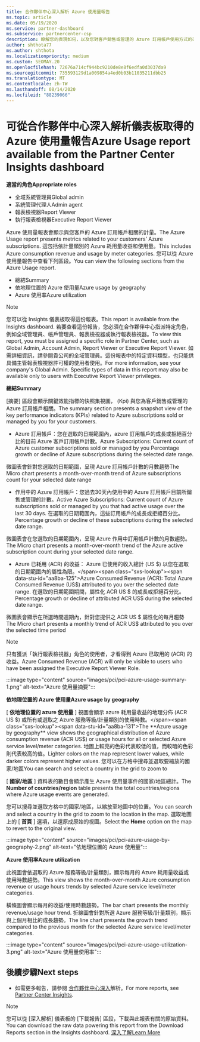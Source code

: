 ```yaml
---
title: 合作夥伴中心深入解析 Azure 使用量報告
ms.topic: article
ms.date: 05/19/2020
ms.service: partner-dashboard
ms.subservice: partnercenter-csp
description: 瞭解您的表現如何，以及您對客戶銷售或管理的 Azure 訂用帳戶使用方式的改善。
author: shthota77
ms.author: shthota
ms.localizationpriority: medium
ms.custom: SEOMAY.20
ms.openlocfilehash: 72676a714cf944bc9210de8e8f6edfa0d3037da9
ms.sourcegitcommit: 735593129d1a009854a4ed0b03b11035211dbb25
ms.translationtype: MT
ms.contentlocale: zh-TW
ms.lasthandoff: 08/14/2020
ms.locfileid: "88239066"
---
```

# <a name="azure-usage-report-available-from-the-partner-center-insights-dashboard"></a><span data-ttu-id="aa8ba-103">可從合作夥伴中心深入解析儀表板取得的 Azure 使用量報告</span><span class="sxs-lookup"><span data-stu-id="aa8ba-103">Azure Usage report available from the Partner Center Insights dashboard</span></span>

<span data-ttu-id="aa8ba-104">**適當的角色**</span><span class="sxs-lookup"><span data-stu-id="aa8ba-104">**Appropriate roles**</span></span>
- <span data-ttu-id="aa8ba-105">全域系統管理員</span><span class="sxs-lookup"><span data-stu-id="aa8ba-105">Global admin</span></span>
- <span data-ttu-id="aa8ba-106">系統管理代理人</span><span class="sxs-lookup"><span data-stu-id="aa8ba-106">Admin agent</span></span>
- <span data-ttu-id="aa8ba-107">報表檢視器</span><span class="sxs-lookup"><span data-stu-id="aa8ba-107">Report Viewer</span></span>
- <span data-ttu-id="aa8ba-108">執行報表檢視器</span><span class="sxs-lookup"><span data-stu-id="aa8ba-108">Executive Report Viewer</span></span>

<span data-ttu-id="aa8ba-109">Azure 使用量報表會顯示與您客戶的 Azure 訂用帳戶相關的計量。</span><span class="sxs-lookup"><span data-stu-id="aa8ba-109">The Azure Usage report presents metrics related to your customers’ Azure subscriptions.</span></span> <span data-ttu-id="aa8ba-110">這包括依計量類別的 Azure 耗用量收益和使用量。</span><span class="sxs-lookup"><span data-stu-id="aa8ba-110">This includes Azure consumption revenue and usage by meter categories.</span></span> <span data-ttu-id="aa8ba-111">您可以從 Azure 使用量報告中查看下列區段。</span><span class="sxs-lookup"><span data-stu-id="aa8ba-111">You can view the following sections from the Azure Usage report.</span></span>

- <span data-ttu-id="aa8ba-112">總結</span><span class="sxs-lookup"><span data-stu-id="aa8ba-112">Summary</span></span>
- <span data-ttu-id="aa8ba-113">依地理位置的 Azure 使用量</span><span class="sxs-lookup"><span data-stu-id="aa8ba-113">Azure usage by geography</span></span>
- <span data-ttu-id="aa8ba-114">Azure 使用率</span><span class="sxs-lookup"><span data-stu-id="aa8ba-114">Azure utilization</span></span>

 > [!NOTE]
 > <span data-ttu-id="aa8ba-115">您可以從 Insights 儀表板取得這份報表。</span><span class="sxs-lookup"><span data-stu-id="aa8ba-115">This report is available from the Insights dashboard.</span></span> <span data-ttu-id="aa8ba-116">若要查看這份報告，您必須在合作夥伴中心指派特定角色，例如全域管理員、帳戶管理員、報表檢視器或執行報表檢視器。</span><span class="sxs-lookup"><span data-stu-id="aa8ba-116">To view this report, you must be assigned a specific role in Partner Center, such as Global Admin, Account Admin, Report Viewer or Executive Report Viewer.</span></span> <span data-ttu-id="aa8ba-117">如需詳細資訊，請參閱貴公司的全域管理員。這份報表中的特定資料類型，也只能供具備主管報表檢視器許可權的使用者使用。</span><span class="sxs-lookup"><span data-stu-id="aa8ba-117">For more information, see your company's Global Admin. Specific types of data in this report may also be available only to users with Executive Report Viewer privileges.</span></span>

<span data-ttu-id="aa8ba-118">**總結**</span><span class="sxs-lookup"><span data-stu-id="aa8ba-118">**Summary**</span></span>

<span data-ttu-id="aa8ba-119">[摘要] 區段會顯示關鍵效能指標的快照集視圖， (Kpi) 與您為客戶銷售或管理的 Azure 訂用帳戶相關。</span><span class="sxs-lookup"><span data-stu-id="aa8ba-119">The summary section presents a snapshot view of the key performance indicators (KPIs) related to Azure subscriptions sold or managed by you for your customers.</span></span>  

- <span data-ttu-id="aa8ba-120">Azure 訂用帳戶：您在選取的日期範圍內，azure 訂用帳戶的成長或拒絕百分比的目前 Azure 客戶訂用帳戶計數。</span><span class="sxs-lookup"><span data-stu-id="aa8ba-120">Azure Subscriptions: Current count of Azure customer subscriptions sold or managed by you Percentage growth or decline of Azure subscriptions during the selected date range.</span></span>

<span data-ttu-id="aa8ba-121">微圖表會針對您選取的日期範圍，呈現 Azure 訂用帳戶計數的月數趨勢</span><span class="sxs-lookup"><span data-stu-id="aa8ba-121">The Micro chart presents a month-over-month trend of Azure subscriptions count for your selected date range</span></span>
- <span data-ttu-id="aa8ba-122">作用中的 Azure 訂用帳戶：您過去30天內使用中的 Azure 訂用帳戶目前所銷售或管理的計數。</span><span class="sxs-lookup"><span data-stu-id="aa8ba-122">Active Azure Subscriptions: Current count of Azure subscriptions sold or managed by you that had active usage over the last 30 days.</span></span>
<span data-ttu-id="aa8ba-123">在選取的日期範圍內，這些訂用帳戶的成長或拒絕百分比。</span><span class="sxs-lookup"><span data-stu-id="aa8ba-123">Percentage growth or decline of these subscriptions during the selected date range.</span></span>

<span data-ttu-id="aa8ba-124">微圖表會在您選取的日期範圍內，呈現 Azure 作用中訂用帳戶計數的月數趨勢。</span><span class="sxs-lookup"><span data-stu-id="aa8ba-124">The Micro chart presents a month-over-month trend of the Azure active subscription count during your selected date range.</span></span>

- <span data-ttu-id="aa8ba-125">Azure 已耗用 (ACR) 的收益： Azure 已使用的收入總計 (US $) 以您在選取的日期範圍內的屬性為限。</span><span class="sxs-lookup"><span data-stu-id="aa8ba-125">Azure Consumed Revenue (ACR): Total Azure Consumed Revenue (US$) attributed to you over the selected date range.</span></span>
<span data-ttu-id="aa8ba-126">在選取的日期範圍期間，屬性化 ACR US $ 的成長或拒絕百分比。</span><span class="sxs-lookup"><span data-stu-id="aa8ba-126">Percentage growth or decline of attributed ACR US$ during the selected date range.</span></span> 

<span data-ttu-id="aa8ba-127">微圖表會顯示在所選時間週期內，針對您提供之 ACR US $ 屬性化的每月趨勢</span><span class="sxs-lookup"><span data-stu-id="aa8ba-127">The Micro chart presents a monthly trend of ACR US$ attributed to you over the selected time period</span></span>


> [!NOTE]
 > <span data-ttu-id="aa8ba-128">只有獲派「執行報表檢視器」角色的使用者，才看得到 Azure 已取用的 (ACR) 的收益。</span><span class="sxs-lookup"><span data-stu-id="aa8ba-128">Azure Consumed Revenue (ACR) will only be visible to users who have been assigned the Executive Report Viewer Role.</span></span>

:::image type="content" source="images/pci/pci-azure-usage-summary-1.png" alt-text="Azure 使用量摘要":::

<span data-ttu-id="aa8ba-130">**依地理位置的 Azure 使用量**</span><span class="sxs-lookup"><span data-stu-id="aa8ba-130">**Azure usage by geography**</span></span>

<span data-ttu-id="aa8ba-131">[ **依地理位置的 azure 使用量** ] 視圖會顯示 azure 耗用量收益的地理分佈 (ACR US $) 或所有或選取之 Azure 服務等級/計量類別的使用時數。</span><span class="sxs-lookup"><span data-stu-id="aa8ba-131">The **Azure usage by geography** view shows the geographical distribution of Azure consumption revenue (ACR US$) or usage hours for all or selected Azure service level/meter categories.</span></span> <span data-ttu-id="aa8ba-132">地圖上較亮的色彩代表較低的值，而較暗的色彩則代表較高的值。</span><span class="sxs-lookup"><span data-stu-id="aa8ba-132">Lighter colors on the map represent lower values, while darker colors represent higher values.</span></span> <span data-ttu-id="aa8ba-133">您可以在方格中搜尋並選取要縮放的國家/地區</span><span class="sxs-lookup"><span data-stu-id="aa8ba-133">You can search and select a country in the grid to zoom to</span></span> 

<span data-ttu-id="aa8ba-134">[ **國家/地區** ] 資料表的數目會顯示產生 Azure 使用量事件的國家/地區總計。</span><span class="sxs-lookup"><span data-stu-id="aa8ba-134">The **Number of countries/region** table presents the total countries/regions where Azure usage events are generated.</span></span>

<span data-ttu-id="aa8ba-135">您可以搜尋並選取方格中的國家/地區，以縮放至地圖中的位置。</span><span class="sxs-lookup"><span data-stu-id="aa8ba-135">You can search and select a country in the grid to zoom to the location in the map.</span></span> <span data-ttu-id="aa8ba-136">選取地圖上的 [ **首頁** ] 選項，以還原成原始的視圖。</span><span class="sxs-lookup"><span data-stu-id="aa8ba-136">Select the **Home** option on the map to revert to the original view.</span></span>

:::image type="content" source="images/pci/pci-azure-usage-by-geography-2.png" alt-text="依地理位置的 Azure 使用量":::

<span data-ttu-id="aa8ba-138">**Azure 使用率**</span><span class="sxs-lookup"><span data-stu-id="aa8ba-138">**Azure utilization**</span></span>

<span data-ttu-id="aa8ba-139">此視圖會依選取的 Azure 服務等級/計量類別，顯示每月的 Azure 耗用量收益或使用時數趨勢。</span><span class="sxs-lookup"><span data-stu-id="aa8ba-139">This view shows the month-over-month Azure consumption revenue or usage hours trends by selected Azure service level/meter categories.</span></span> 

<span data-ttu-id="aa8ba-140">橫條圖會顯示每月的收益/使用時數趨勢。</span><span class="sxs-lookup"><span data-stu-id="aa8ba-140">The bar chart presents the monthly revenue/usage hour trend.</span></span> <span data-ttu-id="aa8ba-141">折線圖會針對所選 Azure 服務等級/計量類別，顯示與上個月相比的成長趨勢。</span><span class="sxs-lookup"><span data-stu-id="aa8ba-141">The line chart presents the growth trend compared to the previous month for the selected Azure service level/meter categories.</span></span>

:::image type="content" source="images/pci/pci-azure-usage-utilization-3.png" alt-text="Azure 使用量使用率":::

## <a name="next-steps"></a><span data-ttu-id="aa8ba-143">後續步驟</span><span class="sxs-lookup"><span data-stu-id="aa8ba-143">Next steps</span></span>

- <span data-ttu-id="aa8ba-144">如需更多報告，請參閱 [合作夥伴中心深入](partner-center-insights.md)解析。</span><span class="sxs-lookup"><span data-stu-id="aa8ba-144">For more reports, see [Partner Center Insights](partner-center-insights.md).</span></span>

>[!NOTE] 
> <span data-ttu-id="aa8ba-145">您可以從 [深入解析] 儀表板的 [下載報告] 區段，下載與此報表有關的原始資料。</span><span class="sxs-lookup"><span data-stu-id="aa8ba-145">You can download the raw data powering this report from the Download Reports section in the Insights dashboard.</span></span> [<span data-ttu-id="aa8ba-146">深入了解</span><span class="sxs-lookup"><span data-stu-id="aa8ba-146">Learn More</span></span>](pci-download-reports.md) 
